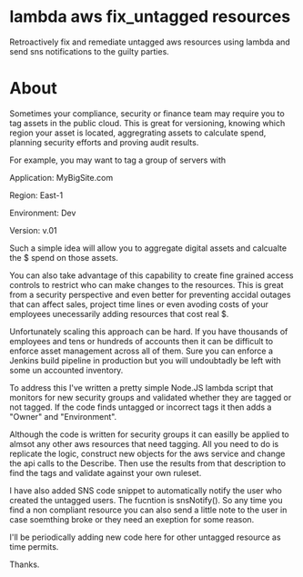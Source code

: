# lambda aws fix_untagged resources
Retroactively fix and remediate untagged aws resources using lambda and send sns notifications to the guilty parties. 


# About 

Sometimes your compliance, security or finance team may require you to tag assets in the public cloud. This is great for versioning, knowing which region your asset is located, aggregrating assets to calculate spend, planning security efforts and proving audit results. 

For example, you may want to tag a group of servers with

Application: MyBigSite.com 

Region: East-1 

Environment: Dev 

Version: v.01 

Such a simple idea will allow you to aggregate digital assets and calcualte the $ spend on those assets. 


You can also take advantage of this capability to create fine grained access controls to restrict who can make changes to the resources. This is great from a security perspective and even better for preventing accidal outages that can affect sales, project time lines or even avoding costs of your employees unecessarily adding resources that cost real $.


Unfortunately scaling this approach can be hard. If you have thousands of employees and tens or hundreds of accounts then it can be difficult to enforce asset management across all of them. Sure you can enforce a Jenkins build pipeline in production but you will undoubtadly be left with some un accounted inventory.  


To address this I've written a pretty simple Node.JS lambda script that monitors for new security groups and validated whether they are tagged or not tagged. If the code finds untagged or incorrect tags it then adds a "Owner" and "Environment". 

Although the code is written for security groups it can easilly be applied to almsot any other aws resources that need tagging. All you need to do is replicate the logic, construct new objects for the aws service and change the api calls to the Describe<Thing I want to Understand>. Then use the results from that description to find the tags and validate against your own ruleset. 
  
I have also added SNS code snippet to automatically notify the user who created the untagged users. The fucntion is snsNotify(). So any time you find a non compliant resource you can also send a little note to the user in case soemthing broke or they need an exeption for some reason. 


I'll be periodically adding new code here for other untagged resource as time permits. 


Thanks. 
  
